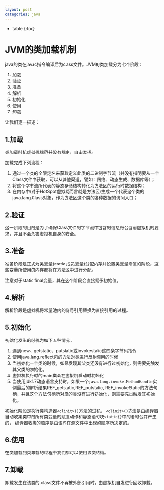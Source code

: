 ```yaml
---
layout: post
categories: java
---
```

- table
{:toc}

# JVM的类加载机制

java的类在javac指令编译后为class文件。JVM的类加载分为七个阶段：

1. 加载
2. 验证
3. 准备
4. 解析
5. 初始化
6. 使用
7. 卸载

让我们逐一描述：

## 1.加载

类加载时机虚拟机规范并没有规定，自由发挥。

加载完成下列流程：

1. 通过一个类的全限定名来获取定义此类的二进制字节流（并没有指明要从一个Class文件中获取，可以从其他渠道，譬如：网络、动态生成、数据库等）；
2. 将这个字节流所代表的静态存储结构转化为方法区的运行时数据结构；
3. 在内存中(对于HotSpot虚拟就而言就是方法区)生成一个代表这个类的java.lang.Class对象，作为方法区这个类的各种数据的访问入口；

## 2.验证

这一阶段的目的是为了确保Class文件的字节流中包含的信息符合当前虚拟机的要求，并且不会危害虚拟机自身的安全。

## 3.准备

准备阶段是正式为类变量(static 成员变量)分配内存并设置类变量零值的阶段，这些变量所使用的内存都将在方法区中进行分配。

注意对于static final变量，其在这个阶段会直接赋予初始值。

## 4.解析

解析阶段是虚拟机将常量池内的符号引用替换为直接引用的过程。

## 5.初始化

初始化发生的时机为如下五种情况：
1. 遇到new、getstatic、putstatic或invokestatic这四条字节码指令
2. 使用java.lang.reflect包的方法对类进行反射调用的时候
3. 当初始化一个类的时候，如果发现其父类还没有进行过初始化，则需要先触发其父类的初始化。
4. 虚拟机执行时的main类会在虚拟机启动时初始化
5. 当使用jdk1.7动态语言支持时，如果一个`java.lang.invoke.MethodHandle`实例最后的解析结果REF_getstatic,REF_putstatic,
REF_invokeStatic的方法句柄，并且这个方法句柄所对应的类没有进行初始化，则需要先出触发其初始化。

初始化阶段是执行类构造器`<clinit>()`方法的过程。
`<clinit>()`方法是由编译器自动收集类中的所有类变量的赋值动作和静态语句块`static{}`中的语句合并产生的，
编译器收集的顺序是由语句在源文件中出现的顺序所决定的。

## 6.使用

在类加载到类卸载的过程中我们都可以使用该类结构。

## 7.卸载

卸载发生在该类的.class文件不再被外部引用时，由虚拟机自发进行回收卸载。
